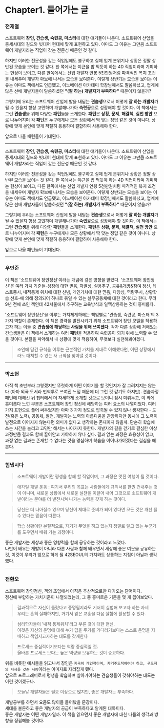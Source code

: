 # Chapter1. 들어가는 글

### 전재열

 소프트웨어 **장인, 견습생, 숙련공, 마스터**에 대한 얘기들이 나온다. 소프트웨어 산업을 중세시대의 길드와 빗대어 현대에 맞게 표현하고 있다. 아마도 그 이유는 그만큼 소프트웨어 개발자라는 직업이 갖는 전문성 때문인 것 같다.

 하지만 이러한 전문성을 갖는 직업임에도 불구하고 실제 업계 분위기나 상황은 정말 상반된 모습을 보이는 것 같다. 한 쪽에서는 야근을 밥 먹듯이 하는 4D 직업이라며 기피하는 현상이 보이고, 다른 한쪽에서는 신입 개발자 연봉 5천만원처럼 파격적인 복지 조건을 내세우며 개발자 확보에 나서는 모습을 보여준다. 이렇게 상반되는 모습을 보이는 이유는 아마도 책에서도 언급됐고, 이노베이션 아카데미 학장님께서도 말씀하셨고, 업계에 많은 선배 개발자들이 말씀하셨던 **"(잘 하는) 개발자가 부족하다"** 때문이지 않을까?

 그렇기에 우리는 소프트웨어 산업에 발을 내딛는 **견습생**으로서 어떻게 **잘 하는 개발자**가 될 수 있을지 항상 고민하며 개발해나가아 **숙련공**으로 성장해야 할 것이다. 이 책에서는 그런 **견습생**을 위해 다양한 **패턴**들을 소개한다. **패턴**은 **상황, 문제, 해결책, 실천 방안** 으로 나누어지며 각 **패턴**은 누구에게나 모든 상황에서 딱 맞는 정답 같은 것이 아니다. 상황에 맞게 본인에 맞게  적절히 응용하며 결합하여 사용해야 한다. 

 앞으로 나올 패턴들이 기대된다.

----

소프트웨어 **장인, 견습생, 숙련공, 마스터**에 대한 얘기들이 나온다. 소프트웨어 산업을 중세시대의 길드와 빗대어 현대에 맞게 표현하고 있다. 아마도 그 이유는 그만큼 소프트웨어 개발자라는 직업이 갖는 전문성 때문인 것 같다.

하지만 이러한 전문성을 갖는 직업임에도 불구하고 실제 업계 분위기나 상황은 정말 상반된 모습을 보이는 것 같다. 한 쪽에서는 야근을 밥 먹듯이 하는 4D 직업이라며 기피하는 현상이 보이고, 다른 한쪽에서는 신입 개발자 연봉 5천만원처럼 파격적인 복지 조건을 내세우며 개발자 확보에 나서는 모습을 보여준다. 이렇게 상반되는 모습을 보이는 이유는 아마도 책에서도 언급됐고, 이노베이션 아카데미 학장님께서도 말씀하셨고, 업계에 많은 선배 개발자들이 말씀하셨던 **"(잘 하는) 개발자가 부족하다"** 때문이지 않을까?

그렇기에 우리는 소프트웨어 산업에 발을 내딛는 **견습생**으로서 어떻게 **잘 하는 개발자**가 될 수 있을지 항상 고민하며 개발해나가아 **숙련공**으로 성장해야 할 것이다. 이 책에서는 그런 **견습생**을 위해 다양한 **패턴**들을 소개한다. **패턴**은 **상황, 문제, 해결책, 실천 방안** 으로 나누어지며 각 **패턴**은 누구에게나 모든 상황에서 딱 맞는 정답 같은 것이 아니다. 상황에 맞게 본인에 맞게 적절히 응용하며 결합하여 사용해야 한다.

앞으로 나올 패턴들이 기대된다.

---

### 우인준

이 책은 '소프트웨어 장인정신'이라는 개념에 깊은 영향을 받았다. '소프트웨어 장인정신'은 여러 가치 기준들-성장에 대한 믿음, 자발성, 실용추구, 공유&개방&참여 정신, 테스트중시, 내적통제 위치에 대한 신념, 개인가치에 대한 믿음, 다양성, 역량주시, 상황학습 선호-에 의해 정의되어 하나로 묶일 수 있는 실무공동체에 대한 것이라고 한다. 무려 9년 전에 쓰인 책인데 42서울에서 추구하는 교육방식과 일맥상통하는 것이 흥미롭다.

'소프트웨어 장인정신'을 이루는 가치체계하에는 책임별로 '견습생, 숙련공, 마스터'의 3가지 역할이 존재한다. 이 책은 경력을 발전시키기 위해 소프트웨어 장인 모델을 적용하고자 하는 이들 중 **견습생에 해당하는 사람을 위해 쓰여졌다.** 각자 다른 상황에 처해있는 견습생들은 이 책에서 소개하는 여러 **패턴**을 적용하여 숙련공이 되기 위해 노력할 수 있을 것이다. 본질을 파악해서 내 상황에 맞게 적용하여, 무엇보다 실천해봐야겠다.

> 조언에 담긴 규칙을 이루는 근본적인 가치를 제대로 이해했다면, 어떤 상황에서라도 대처할 수 있는 새 규칙을 찾아낼 것이다.

---

### 박소현

아직 책 초반부라 그렇겠지만 뚜렷하게 어떤 이야기를 할 것인지가 잘 그려지지는 않는다 (아마 외국 도서라 번역투로 쓰여진 느낌 때문에 더 그런 것 같기도 하지만). 견습과정 패턴에 대해선 뒤 챕터에서 더 자세하게 소개할 것으로 보이니 잠시 미뤄두고, 이 외에 흥미롭다 느낀 부분은 소프트웨어 장인 정신에 해당하는 여러 요소의 나열이었다. 여러가지 표현으로 풀어 써두었지만 아마 3 가지 정도로 압축될 수 있지 않나 생각한다 - 도전(혹은 노력), 공동체, 발전. 개발자는 노력의 아름다움을 찬양하지만 동시에 그 노력이 발전으로 이어지지 않는다면 의미가 없다고 생각하는 존재이지 않을까. 단순히 학습에 쓰는 시간을 늘리고 고민만 해서는 나아가지 못한다. 개발자의 길을 걷기로 결심한 이상 과정만큼 결과도 함께 끌어안고 가야하지 않나 싶다. 결과 없는 과정은 효용성이 없고, 과정 없는 결과는 존재할 수 없다는 것을 명심하며 학습을 이어나가야겠다는 결심을 해본다. 

---


### 힘냅시다

> 소프트웨어 개발이란 평생을 함께 할 직업이며, 그 과정은 멋진 여행이 될 것이다.

> 애자일 개발 운동 : 여기서 우리의 목표는 사람들에게 규칙서를 한권 건내주는 것이 아니며, 
  새로운 상황에서 새로운 실천을 이끌어 내어 그것으로 소프트웨어 개발이라는 분야를 더 발전시켜 나가는 능력을 갖게 하는 것이다.
    
> 당신은 더 나아질수 있으며 당신이 제대로 준비가 되어 있다면 모든 것은 개선 될 수 있다는 믿음이 따른다.

> 학습 상황이란 본질적으로, 자기가 무엇을 하고 있는지 정말로 알고 있는 누군가를 도우면서 배워 가는 과정이다.

좋은 개발자는 세상과 좋은 영향력을 함께 공유하는 것이라고 느꼈다.    
나만이 배우는 개발이 아니라 다른 사람과 함께 배우면서 세상에 좋은 여운을 공유하는 것, 
이것이 우리가 앞으로 하게 될 42SEOUL의 가치와도 상통하는 지점이 아닐까 생각했다.

---

### 전환오

소프트웨어 장인정신, 책의 초입에서 아직은 추상적으로만 다가오는 단어이다.  
정신에 부합하는 가치기준이 나열되었는데, 그 중 흥미로운 기준을 몇 개 꼽아보았다.  

> 결과적으로 자신이 틀렸다고 증명될지라도 기꺼이 실험해 보고자 하는 자세  
> 우리는 흔히 실패하지만, 거기서 얻은 교훈을 다음 실험에 활용할 수 있다.

> 심리학자들이 '내적 통제위치'라고 부른 것에 대한 헌신.  
> 이것은 자신의 운명에 대해 누가 답을 주기를 기다리기보다는 스스로 운명을 지배하고 책임지고자하는 태도를 갖게한다  

> 프로세스 중심적이기보다는 역량 중심적일 것.  
> 올바른 프로세스 보다는 높은 역량을 보유하는 것이 중요하다.  

위를 비롯한 예시들을 읽고나서 장인은 `지극히 개인적이며, 자기주도적이여야 하고, 구도자의 자세를 갖춘 사람`이라는 이미지로 자리잡게 됐다.  
앞으로 프로그래머로서 평생을 학습하며 살아가야하는 견습생들이 갖춰야하는 태도는 이런 것이겠구나.  

> 오늘날 개발자들은 필요 이상으로 많지만, 좋은 개발자는 부족하다.  

개발공부를 하면서 요즘도 많이들 들어봤을 문장이다.    
세대를 불문하고 좋은 개발자의 공급이 부족하다고 알게된 대목이다.  
좋은 개발자는 어떤 개발자일까. 이 책을 읽으면서 좋은 개발자에 대한 나름의 생각과 방향을 정립해볼 것이다.  

